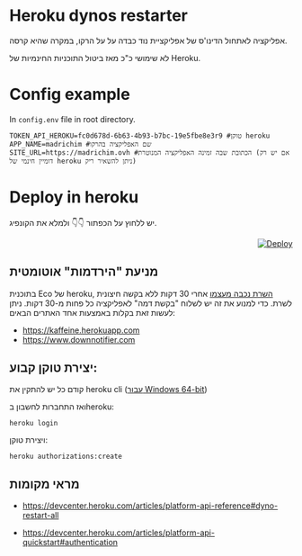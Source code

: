 # Heroku dynos restarter

אפליקציה לאתחול הדינו'ס של אפליקציית נוד כבדה על על הרקו, במקרה שהיא קרסה.

לא שימושי כ"כ מאז ביטול התוכניות החינמיות של Heroku.

# Config example

In `config.env` file in root directory.
```
TOKEN_API_HEROKU=fc0d678d-6b63-4b93-b7bc-19e5fbe8e3r9 #טוקן heroku
APP_NAME=madrichim #שם האפליקציה בהרקו
SITE_URL=https://madrichim.ovh #הכתובת שבה זמינה האפליקציה המנוטרת (אם יש רק דומיין חינמי של heroku ניתן להשאיר ריק)
```

# Deploy in heroku
יש ללחוץ על הכפתור 👇👇 ולמלא את הקונפיג.
<div  align='right'>

[![Deploy](https://www.herokucdn.com/deploy/button.svg)](https://heroku.com/deploy)

</div>

## מניעת "הירדמות" אוטומטית
בתוכנית Eco של heroku, [השרת נכבה מעצמו](https://devcenter.heroku.com/articles/free-dyno-hours#dyno-sleeping) אחרי 30 דקות ללא בקשה חיצונית לשרת.
כדי למנוע את זה יש לשלוח "בקשת דמה" לאפליקציה כל פחות מ-30 דקות.
 ניתן לעשות זאת בקלות באמצעות אחד האתרים הבאים:
* https://kaffeine.herokuapp.com
* https://www.downnotifier.com


## יצירת טוקן קבוע:
קודם כל יש להתקין את heroku cli ([עבור Windows 64-bit](https://cli-assets.heroku.com/heroku-x64.exe))

ואז התחברות לחשבון בheroku:
```
heroku login
```
ויצירת טוקן:
```
heroku authorizations:create
```
## מראי מקומות
* https://devcenter.heroku.com/articles/platform-api-reference#dyno-restart-all

* https://devcenter.heroku.com/articles/platform-api-quickstart#authentication
